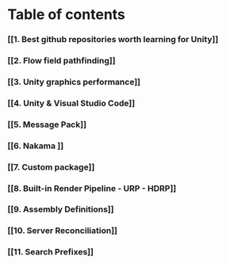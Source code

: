 # Table of contents

### [[1. Best github repositories worth learning for Unity]]

### [[2. Flow field pathfinding]]

### [[3. Unity graphics performance]]

### [[4. Unity & Visual Studio Code]]

### [[5. Message Pack]]

### [[6. Nakama ]]

### [[7. Custom package]]

### [[8. Built-in Render Pipeline - URP - HDRP]]

### [[9. Assembly Definitions]]

### [[10. Server Reconciliation]]

### [[11. Search Prefixes]]